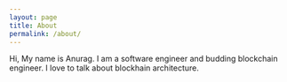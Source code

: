 ```yaml
---
layout: page
title: About
permalink: /about/
---
```


Hi, My name is Anurag. I am a software engineer and budding blockchain engineer. I love to talk about blockhain architecture.
